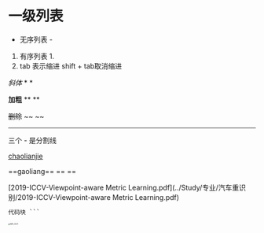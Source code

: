 # 一级列表 #

- 无序列表 -

1. 有序列表 1.   
2. tab 表示缩进 shift + tab取消缩进

*斜体*   * *

**加粗** ** **

~~删除~~  ~~ ~~

---

三个 - 是分割线

[chaolianjie](https://www.baidu.com)  []()

==gaoliang== == ==

 [2019-ICCV-Viewpoint-aware Metric Learning.pdf](../Study/专业/汽车重识别/2019-ICCV-Viewpoint-aware Metric Learning.pdf) 

```python
代码块 ``` 
```





<img src="/private/var/folders/jz/tgrdf_ps05vc7c023zy3bqnh0000gn/T/com.apple.Photos.NSItemProvider/uuid=4A3A4D6D-389A-4741-BE1E-31939A1A16C2&library=1&type=1&mode=2&loc=true&cap=true.jpeg/IMG_0221.jpeg" alt="IMG_0221" style="zoom:25%;" />





